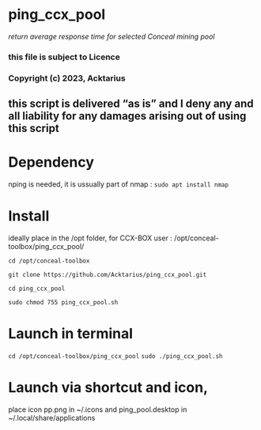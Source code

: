 # ping_ccx_pool
*return average response time for selected Conceal mining pool*
### this file is subject to Licence
### Copyright (c) 2023, Acktarius


## this script is delivered “as is” and I deny any and all liability for any damages arising out of using this script

# Dependency
nping is needed, it is ussually part of nmap :
`sudo apt install nmap`

# Install
ideally place in the /opt folder, for CCX-BOX user : /opt/conceal-toolbox/ping_ccx_pool/

`cd /opt/conceal-toolbox`

`git clone https://github.com/Acktarius/ping_ccx_pool.git`

`cd ping_ccx_pool`

`sudo chmod 755 ping_ccx_pool.sh`

# Launch in terminal 
`cd /opt/conceal-toolbox/ping_ccx_pool`
`sudo ./ping_ccx_pool.sh` 

# Launch via shortcut and icon,
place icon pp.png in ~/.icons
and ping_pool.desktop in ~/.local/share/applications
